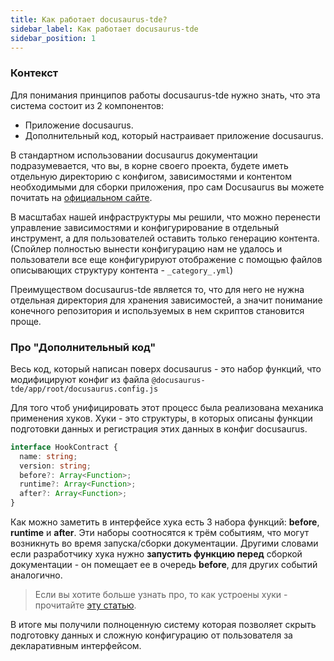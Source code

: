 ```yaml
---
title: Как работает docusaurus-tde?
sidebar_label: Как работает docusaurus-tde
sidebar_position: 1
---
```


### Контекст

Для понимания принципов работы docusaurus-tde нужно знать, что эта система состоит из 2 компонентов:

* Приложение docusaurus.
* Дополнительный код, который настраивает приложение docusaurus.

В стандартном использовании docusaurus документации подразумевается, что вы, в корне своего проекта, будете иметь
отдельную директорию с конфигом, зависимостями и контентом необходимыми для сборки приложения, про сам Docusaurus вы
можете почитать на [официальном сайте](https://docusaurus.io/).

В масштабах нашей инфраструктуры мы решили, что можно перенести управление зависимостями и конфигурирование в отдельный
инструмент, а для пользователей оставить только генерацию контента. (Спойлер полностью вынести конфигурацию нам не
удалось и пользователи все еще конфигурируют отображение с помощью файлов описывающих структуру контента - `_category_.yml`)

Преимуществом docusaurus-tde является то, что для него не нужна отдельная директория для хранения зависимостей, а значит
понимание конечного репозитория и используемых в нем скриптов становится проще.

### Про "Дополнительный код"

Весь код, который написан поверх docusaurus - это набор функций, что модифицируют конфиг из
файла `@docusaurus-tde/app/root/docusaurus.config.js`

Для того чтоб унифицировать этот процесс была реализована механика применения хуков. Хуки - это структуры, в которых
описаны функции подготовки данных и регистрация этих данных в конфиг docusaurus.

```typescript
interface HookContract {
  name: string;
  version: string;
  before?: Array<Function>;
  runtime?: Array<Function>;
  after?: Array<Function>;
}
```

Как можно заметить в интерфейсе хука есть 3 набора функций: **before**, **runtime** и **after**.
Эти наборы соотносятся к трём событиям, что могут возникнуть во время запуска/сборки документации.
Другими словами если разработчику хука нужно **запустить функцию перед** сборкой документации - он помещает ее в
очередь **before**, для других событий аналогично.

> Если вы хотите больше узнать про, то как устроены хуки - прочитайте [эту статью](creating-hooks).

В итоге мы получили полноценную систему которая позволяет скрыть подготовку данных и сложную конфигурацию от пользователя
за декларативным интерфейсом.

